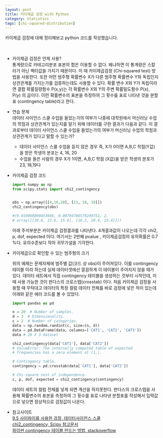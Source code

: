 ```yaml
---
layout: post
title: 카이제곱 검정 with Python
category: Statistics
tags: [chi-squared-distribution]
---
```


카이제곱 검정에 대해 정리해보고 python 코드를 작성했습니다.
<br><br><br>


- 카이제곱 검정은 언제 사용?  
  통계량으로 카테고리분포 표본의 합은 이용할 수 없다. 왜냐하면 이 통계량은 스칼라가 아닌 벡터값을 가지기 때문이다. 이 때 카이제곱검정 (Chi-squared test) 방법을 사용한다. 또한 어떤 범주형 확률변수 X가 다른 범주형 확률변수 Y와 독립인지 상관관계를 가지는가를 검증하는데도 사용할 수 있다. 확률 변수 X와 Y가 독립이라면 결합 확률질량함수 P(x,y)는 각 확률변수 X와 Y의 주변 확률밀도함수 P(x), P(y) 의 곱이다. 이런 확률변수의 표본을 측정하여 그 횟수를 표로 나타낸 것을 분할표 (contingency table)라고 한다. 

- 연습 문제  
  데이터 사이언스 스쿨 수업을 들었는가의 여부가 나중에 대학원에서 머신러닝 수업의 학점과 상관관계가 있는지를 알기 위해 데이터를 구한 결과가 다음과 같다. 이 결과로부터 데이터 사이언스 스쿨 수업을 들었는가의 여부가 머신러닝 수업의 학점과 상관관계가 있다고 말할 수 있는가?
  - 데이터 사이언스 스쿨 수업을 듣지 않은 경우 즉, X가 0이면 A,B,C 학점(Y값)을 받은 학생의 분포는 4, 16, 20
  - 수업을 들은 사람의 경우 X가 1이면, A,B,C 학점 (X값)을 받은 학생의 분포가 23, 18,19다

- 카이제곱 검정 코드

  ```python
  import numpy as np
  from scipy.stats import chi2_contingency
  
  
  obs = np.array([[4,16,20], [23, 18, 19]])
  chi2_contingency(obs)
  
  #(9.910060890453046, 0.00704786570249751, 2, 
  # array([[10.8, 13.6, 15.6], [16.2, 20.4, 23.4]]))
  ```

  아래 주석부분은 카이제곱 검정결과를 나타낸다. 4개결과값이 나오는데 각각 chi2, p, dof, expected 이다. 여기서는 2번째 pvalue , 카이제곱검정의 유의확률은 0.7 %다. 유의수준보다 작아 귀무가설을 기각한다.

- 카이제곱으로 확인할 수 있는 범주형의 크기

  위의 예제는 문제자체에 범주별 값(코드 상 obs)이 주어져있다. 이를 contingency 테이블 이라 하는데 실제 데이터셋에선 깔끔하게 이 테이블이 주어지지 않을 때가 있다. 데이터 세트에서 직접 contingency 테이블을 생성하는 것부터 시작인데, 이때 사용 가능한 것이 판다스의 크로스탭(crosstab) 이다. 처음 카이제곱 검정을 사용할 때 무턱대고 데이터의 특정 컬럼 데이터 전체를 바로 검정에 넣은 적이 있는데 아래와 같은 에러 코드를 볼 수 있었다.

  ```python
  import pandas as pd
  
  n = 20  # Number of samples.
  d = 3  # Dimensionality.
  c = 2  # Number of categories.
  data = np.random.randint(c, size=(n, d))
  data = pd.DataFrame(data, columns=['CAT1', 'CAT2', 'CAT3'])
  data # 20 X 3 dataset
  
  chi2_contingency(data['CAT1'], data['CAT2'])
  # ValueError: The internally computed table of expected 
  # frequencies has a zero element at (1,).
  ```

  ```python
  # Contingency table.
  contingency = pd.crosstab(data['CAT1'], data['CAT2'])
  
  # Chi-square test of independence.
  c, p, dof, expected = chi2_contingency(contingency)
  ```

  데이터 세트의 컬럼 전체를 넣게 되면 계산을 하지못한다. 판다스의 크로스탭을 사용해 확률변수의 표본을 측정하여 그 횟수를 표로 나타낸 분할표를 작성해서 입력값으로 넣으면 정상적으로 검정값이 나온다.

- 참고사이트  
  [9.5 사이파이를 사용한 검정, 데이터사이언스 스쿨](https://datascienceschool.net/view-notebook/14bde0cc05514b2cae2088805ef9ed52/)  
  [chi2_contingency, Scipy 참고문서](https://docs.scipy.org/doc/scipy-0.15.1/reference/generated/scipy.stats.chi2_contingency.html)  
  [파이썬 contingency 테이블 만드는 방법, stackoverflow](https://stackoverflow.com/questions/24767161/can-we-generate-contingency-table-for-chisquare-test-using-python)  

  